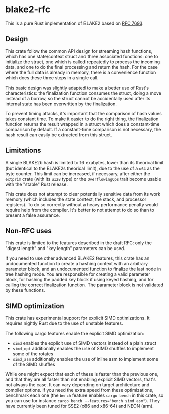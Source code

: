 # blake2-rfc

This is a pure Rust implementation of BLAKE2 based on [RFC 7693].

[RFC 7693]: https://tools.ietf.org/html/rfc7693

## Design

This crate follow the common API design for streaming hash functions,
which has one state/context struct and three associated functions: one
to initialize the struct, one which is called repeatedly to process the
incoming data, and one to do the final processing and return the hash.
For the case where the full data is already in memory, there is a
convenience function which does these three steps in a single call.

This basic design was slightly adapted to make a better use of Rust's
characteristics: the finalization function consumes the struct, doing a
move instead of a borrow, so the struct cannot be accidentally used
after its internal state has been overwritten by the finalization.

To prevent timing attacks, it's important that the comparison of hash
values takes constant time. To make it easier to do the right thing, the
finalization function returns the result wrapped in a struct which does
a constant-time comparison by default. If a constant-time comparison is
not necessary, the hash result can easily be extracted from this struct.

## Limitations

A single BLAKE2b hash is limited to 16 exabytes, lower than its
theorical limit (but identical to the BLAKE2s theorical limit), due to
the use of a `u64` as the byte counter. This limit can be increased, if
necessary, after either the `extprim` crate (with its `u128` type) or
the `OverflowingOps` trait become usable with the "stable" Rust release.

This crate does not attempt to clear potentially sensitive data from its
work memory (which includes the state context, the stack, and processor
registers). To do so correctly without a heavy performance penalty would
require help from the compiler. It's better to not attempt to do so than
to present a false assurance.

## Non-RFC uses

This crate is limited to the features described in the draft RFC: only
the "digest length" and "key length" parameters can be used.

If you need to use other advanced BLAKE2 features, this crate has an
undocumented function to create a hashing context with an arbitrary
parameter block, and an undocumented function to finalize the last node
in tree hashing mode. You are responsible for creating a valid parameter
block, for hashing the padded key block if using keyed hashing, and for
calling the correct finalization function. The parameter block is not
validated by these functions.

## SIMD optimization

This crate has experimental support for explicit SIMD optimizations. It
requires nightly Rust due to the use of unstable features.

The following cargo features enable the explicit SIMD optimization:

* `simd` enables the explicit use of SIMD vectors instead of a plain
  struct
* `simd_opt` additionally enables the use of SIMD shuffles to implement
  some of the rotates
* `simd_asm` additionally enables the use of inline asm to implement
  some of the SIMD shuffles

While one might expect that each of these is faster than the previous
one, and that they are all faster than not enabling explicit SIMD
vectors, that's not always the case. It can vary depending on target
architecture and compiler options. If you need the extra speed from
these optimizations, benchmark each one (the `bench` feature enables
`cargo bench` in this crate, so you can use for instance `cargo bench
--features="bench simd_asm"`). They have currently been tuned for SSE2
(x86 and x86-64) and NEON (arm).
